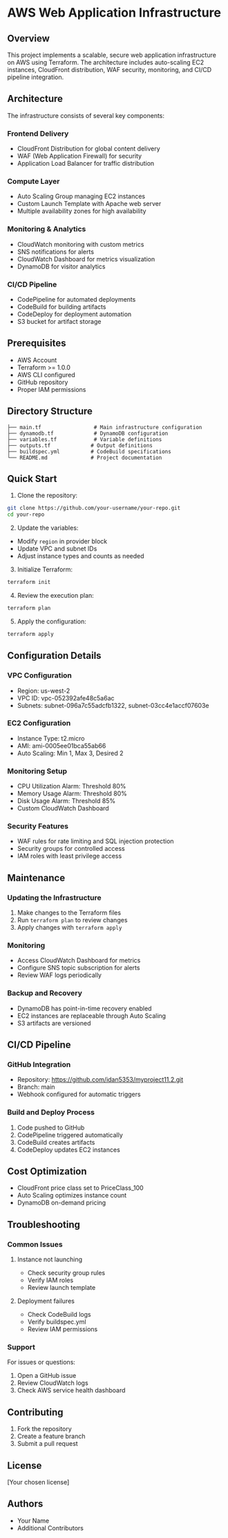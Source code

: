 # AWS Web Application Infrastructure

## Overview
This project implements a scalable, secure web application infrastructure on AWS using Terraform. The architecture includes auto-scaling EC2 instances, CloudFront distribution, WAF security, monitoring, and CI/CD pipeline integration.

## Architecture
The infrastructure consists of several key components:

### Frontend Delivery
- CloudFront Distribution for global content delivery
- WAF (Web Application Firewall) for security
- Application Load Balancer for traffic distribution

### Compute Layer
- Auto Scaling Group managing EC2 instances
- Custom Launch Template with Apache web server
- Multiple availability zones for high availability

### Monitoring & Analytics
- CloudWatch monitoring with custom metrics
- SNS notifications for alerts
- CloudWatch Dashboard for metrics visualization
- DynamoDB for visitor analytics

### CI/CD Pipeline
- CodePipeline for automated deployments
- CodeBuild for building artifacts
- CodeDeploy for deployment automation
- S3 bucket for artifact storage

## Prerequisites
- AWS Account
- Terraform >= 1.0.0
- AWS CLI configured
- GitHub repository
- Proper IAM permissions

## Directory Structure
```
├── main.tf                 # Main infrastructure configuration
├── dynamodb.tf             # DynamoDB configuration
├── variables.tf            # Variable definitions
├── outputs.tf             # Output definitions
├── buildspec.yml          # CodeBuild specifications
└── README.md              # Project documentation
```

## Quick Start

1. Clone the repository:
```bash
git clone https://github.com/your-username/your-repo.git
cd your-repo
```

2. Update the variables:
- Modify `region` in provider block
- Update VPC and subnet IDs
- Adjust instance types and counts as needed

3. Initialize Terraform:
```bash
terraform init
```

4. Review the execution plan:
```bash
terraform plan
```

5. Apply the configuration:
```bash
terraform apply
```

## Configuration Details

### VPC Configuration
- Region: us-west-2
- VPC ID: vpc-052392afe48c5a6ac
- Subnets: subnet-096a7c55adcfb1322, subnet-03cc4e1accf07603e

### EC2 Configuration
- Instance Type: t2.micro
- AMI: ami-0005ee01bca55ab66
- Auto Scaling: Min 1, Max 3, Desired 2

### Monitoring Setup
- CPU Utilization Alarm: Threshold 80%
- Memory Usage Alarm: Threshold 80%
- Disk Usage Alarm: Threshold 85%
- Custom CloudWatch Dashboard

### Security Features
- WAF rules for rate limiting and SQL injection protection
- Security groups for controlled access
- IAM roles with least privilege access

## Maintenance

### Updating the Infrastructure
1. Make changes to the Terraform files
2. Run `terraform plan` to review changes
3. Apply changes with `terraform apply`

### Monitoring
- Access CloudWatch Dashboard for metrics
- Configure SNS topic subscription for alerts
- Review WAF logs periodically

### Backup and Recovery
- DynamoDB has point-in-time recovery enabled
- EC2 instances are replaceable through Auto Scaling
- S3 artifacts are versioned

## CI/CD Pipeline

### GitHub Integration
- Repository: https://github.com/idan5353/myproject11.2.git
- Branch: main
- Webhook configured for automatic triggers

### Build and Deploy Process
1. Code pushed to GitHub
2. CodePipeline triggered automatically
3. CodeBuild creates artifacts
4. CodeDeploy updates EC2 instances

## Cost Optimization
- CloudFront price class set to PriceClass_100
- Auto Scaling optimizes instance count
- DynamoDB on-demand pricing

## Troubleshooting

### Common Issues
1. Instance not launching
   - Check security group rules
   - Verify IAM roles
   - Review launch template

2. Deployment failures
   - Check CodeBuild logs
   - Verify buildspec.yml
   - Review IAM permissions

### Support
For issues or questions:
1. Open a GitHub issue
2. Review CloudWatch logs
3. Check AWS service health dashboard

## Contributing
1. Fork the repository
2. Create a feature branch
3. Submit a pull request

## License
[Your chosen license]

## Authors
- Your Name
- Additional Contributors